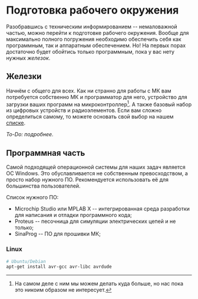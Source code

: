 # Подготовка рабочего окружения

Разобравшись с техническим информированием -- немаловажной частью,
можно перейти к подготовке рабочего окружения. Вообще для максимально
полного погружения необходимо обеспечить себя как программным, так и 
аппаратным обеспечением. Но! На первых порах достаточно будет обойтись
только программным, пока у вас нету нужных _железок_.

## Железки

Начнём с общего для всех. Как ни странно для работы с МК вам потребуется
собственно МК и программатор для него, устройство для загрузки ваших 
программ на микроконтроллер[^prog]. А также базовый набор из цифровых
устройств и радиоэлементов. Если вам сложно определиться самому, то
можете основать свой выбор на нашем [списке](../common/starterpack.md). 

_To-Do: подробнее._

## Программная часть

Самой подходящей операционной системы для наших задач является ОС Windows.
Это обуславливается не собственным превосходством, а просто набор нужного
ПО. Рекомендуется использовать её для большинства пользователей. 

Список нужного ПО:
* Microchip Studio или MPLAB X -- интегрированная среда разработки для 
написания и отладки программного кода;
* Proteus -- песочница для симуляции электрических цепей и не только;
* SinaProg -- ПО для прошивки МК;

### Linux

```bash
# Ubuntu/Debian
apt-get install avr-gcc avr-libc avrdude
```

[^prog]: На самом деле с ним мы можем делать куда больше, но нас пока 
это никоим образом не интересует. 
